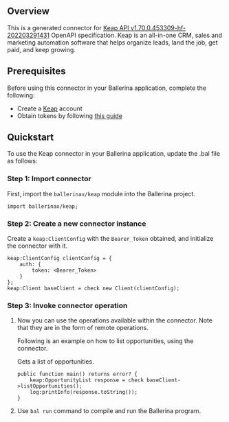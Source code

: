## Overview
This is a generated connector for [Keap API v1.70.0.453309-hf-202203291431](https://developer.infusionsoft.com/docs/rest/) OpenAPI specification.
Keap is an all-in-one CRM, sales and marketing automation software that helps organize leads, land the job, get paid, and keep growing.

## Prerequisites

Before using this connector in your Ballerina application, complete the following:

* Create a [Keap](https://developer.keap.com) account
* Obtain tokens by following [this guide](https://developer.infusionsoft.com/developer-guide)
 
## Quickstart

To use the Keap connector in your Ballerina application, update the .bal file as follows:

### Step 1: Import connector
First, import the `ballerinax/keap` module into the Ballerina project.
```ballerina
import ballerinax/keap;
```

### Step 2: Create a new connector instance
Create a `keap:ClientConfig` with the `Bearer_Token` obtained, and initialize the connector with it.
```ballerina
keap:ClientConfig clientConfig = {
    auth: {
        token: <Bearer_Token>
    }
};
keap:Client baseClient = check new Client(clientConfig);
```

### Step 3: Invoke connector operation
1. Now you can use the operations available within the connector. Note that they are in the form of remote operations.

    Following is an example on how to list opportunities, using the connector.

    Gets a list of opportunities.

    ```ballerina
    public function main() returns error? {
        keap:OpportunityList response = check baseClient->listOpportunities();
        log:printInfo(response.toString());
    }
    ``` 

2. Use `bal run` command to compile and run the Ballerina program.
